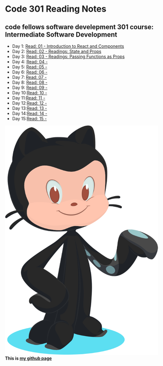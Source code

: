 # Code 301 Reading Notes
## code fellows software develepment 301 course: Intermediate Software Development

- Day 1: [Read: 01 - Introduction to React and Components](src/../class-301-01.md)  
- Day 2: [Read: 02 - Readings: State and Props](src/../class-301-02.md)
- Day 3: [Read: 03 - Readings: Passing Functions as Props](src/../class-301-03.md)  
- Day 4: [Read: 04 - ](src/../class-04.md)
- Day 5: [Read: 05 - ](src/../class-05.md)
- Day 6: [Read: 06 - ](src/../class-06.md)
- Day 7: [Read: 07 - ](src/../class-07.md)
- Day 8: [Read: 08 - ](src/../class-08.md)
- Day 9: [Read: 09 - ](src/../class-09.md)
- Day 10:[Read: 10 - ](src/../class-10.md)
- Day 11:[Read: 11 - ](src/../class-11.md)
- Day 12:[Read: 12 - ](src/../class-12.md)
- Day 13:[Read: 13 - ](src/../class-13.md)
- Day 14:[Read: 14 - ](src/../class-14.md)
- Day 15:[Read: 15 - ](src/../class-15.md)


![alt text](src/../git.svg)
**This is [my github page](https://github.com/mvrk)**

